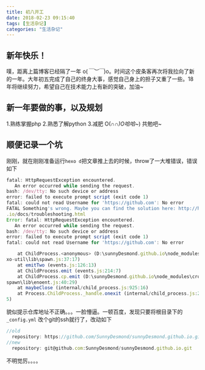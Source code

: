 ```yaml
---
title: 初八开工
date: 2018-02-23 09:15:40
tags: [生活杂记]
categories: "生活杂记"
---
```

## 新年快乐！
噗，距离上篇博客已经隔了一年 o(*￣︶￣*)o。时间这个皮条客再次将我拉向了新的一年。大年初五完成了自己的终身大事，感觉自己身上的担子又重了一些。18年将继续努力，希望自己在技术能力上有新的突破，加油~
## 新一年要做的事，以及规划
1.熟练掌握php
2.熟悉了解python
3.减肥 O(∩_∩)O哈哈~_)
共勉吧~
## 顺便记录一个坑
刚刚，就在刚刚准备运行`hexo d`把文章推上去的时候，throw了一大堆错误，错误如下
``` javascript
fatal: HttpRequestException encountered.
   An error occurred while sending the request.
bash: /dev/tty: No such device or address
error: failed to execute prompt script (exit code 1)
fatal: could not read Username for 'https://github.com': No error
FATAL Something's wrong. Maybe you can find the solution here: http://hexo
.io/docs/troubleshooting.html
Error: fatal: HttpRequestException encountered.
   An error occurred while sending the request.
bash: /dev/tty: No such device or address
error: failed to execute prompt script (exit code 1)
fatal: could not read Username for 'https://github.com': No error

    at ChildProcess.<anonymous> (D:\sunnyDesmond.github.io\node_modules\he
xo-util\lib\spawn.js:37:17)
    at emitTwo (events.js:126:13)
    at ChildProcess.emit (events.js:214:7)
    at ChildProcess.cp.emit (D:\sunnyDesmond.github.io\node_modules\cross-
spawn\lib\enoent.js:40:29)
    at maybeClose (internal/child_process.js:925:16)
    at Process.ChildProcess._handle.onexit (internal/child_process.js:209:
5)
```
貌似提示仓库地址不正确。。。一脸懵逼。一顿百度，发现只要将根目录下的`_config.yml` 改个git的ssh就行了，改动如下
``` javascript
//old
  repository: https://github.com/SunnyDesmond/sunnyDesmond.github.io.git
//new
  repository: git@github.com:SunnyDesmond/sunnyDesmond.github.io.git
```
不明觉厉。。。。